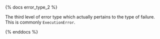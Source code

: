 {% docs error_type_2 %}

The third level of error type which actually pertains to the type of failure. This is commonly `ExecutionError`.

{% enddocs %}